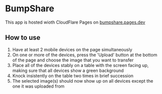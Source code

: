 # BumpShare

This app is hosted wioth CloudFlare Pages on [bumpshare.pages.dev](https://bumpshare.pages.dev/)

## How to use
1. Have at least 2 mobile devices on the page simultaneously
2. On one or more of the devices, press the 'Upload' button at the bottom of the page and choose the image that you want to transfer
3. Place all of the devices stably on a table with the screen facing up, making sure that all devices show a green background
4. Knock insistently on the table two times in brief succession
5. The selected image(s) should now show up on all devices except the one it was uploaded from
